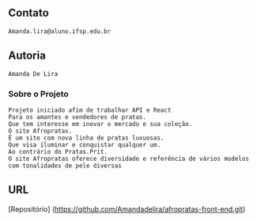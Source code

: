 <!-- ### Localização do Projeto
    xammp/htdocs/xampp/Afropratas 
    #Tutorial React -->
## Contato
    Amanda.lira@aluno.ifsp.edu.br

## Autoria
    Amanda De Lira

### Sobre o Projeto
    Projeto iniciado afim de trabalhar API e React
    Para os amantes e vendedores de pratas.
    Que tem interesse em inovar o mercado e sua coleção.
    O site Afropratas.
    É um site com nova linha de pratas luxuosas.
    Que visa iluminar e conquistar qualquer um.
    Ao contrário do Pratas.Prit.
    O site Afropratas oferece diversidade e referência de vários modelos com tonalidades de pele diversas 

## URL
   [Repositório] (https://github.com/Amandadelira/afropratas-front-end.git)
